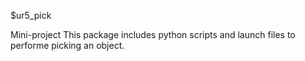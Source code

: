 $ur5_pick

Mini-project
This package includes python scripts and launch files to performe picking an object.
